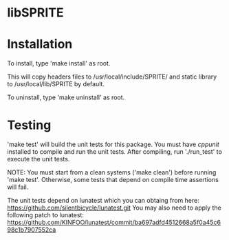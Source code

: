 libSPRITE
=========

Installation
============
To install, type 'make install' as root.

This will copy headers files to /usr/local/include/SPRITE/ and static library
to /usr/local/lib/SPRITE by default.

To uninstall, type 'make uninstall' as root.

Testing
=======
'make test' will build the unit tests for this package. You must have *cppunit*
installed to compile and run the unit tests. After compiling, run './run_test'
to execute the unit tests.

NOTE: You must start from a clean systems ('make clean') before running 'make test'. Otherwise, some tests that depend on compile time assertions will fail.

The unit tests depend on lunatest which you can obtaing from here:
https://github.com/silentbicycle/lunatest.git
You may also need to apply the following patch to lunatest:
https://github.com/KINFOO/lunatest/commit/ba697adfd4512668a5f0a45c698c1b7907552ca
